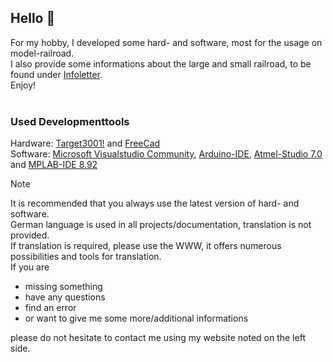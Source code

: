 ## Hello :steam_locomotive:

For my hobby, I developed some hard- and software, most for the usage on model-railroad.<br>
I also provide some informations about the large and small railroad, to be found under [Infoletter](https://github.com/Kruemelbahn/Infoletter).<br>
Enjoy!<br>
<br>
### Used Developmenttools
Hardware: [Target3001!](https://www.ibfriedrich.com/) and [FreeCad](https://www.freecad.org/)<br>
Software: [Microsoft Visualstudio Community](https://visualstudio.microsoft.com/de/vs/community/), [Arduino-IDE](https://www.arduino.cc/), [Atmel-Studio 7.0](https://ww1.microchip.com/downloads/aemDocuments/documents/DEV/ProductDocuments/SoftwareTools/as-installer-7.0.2594-full.exe) and [MPLAB-IDE 8.92](https://www.microchip.com/en-us/tools-resources/archives/mplab-ecosystem)<br> 

> [!NOTE]
> It is recommended that you always use the latest version of hard- and software.<br>
> German language is used in all projects/documentation, translation is not provided.<br>
> If translation is required, please use the WWW, it offers numerous possibilities and tools for translation.<br>
> If you are
> 
> - missing something 
> - have any questions
> - find an error
> - or want to give me some more/additional informations
>
> please do not hesitate to contact me using my website noted on the left side.
